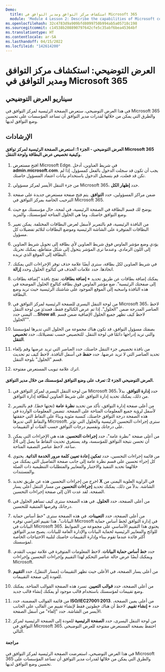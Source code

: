 ```yaml
---
Demo:
  title: استكشاف مركز التوافق ومدير التوافق في Microsoft 365
  module: 'Module 4 Lesson 2: Describe the capabilities of Microsoft compliance solutions: Describe the compliance management capabilities of Microsoft 365'
ms.openlocfilehash: 32c4783d9a909bfd8099750b994ab5a05718c198
ms.sourcegitcommit: c14538b208890797642cfe5c35abf6bea45364bf
ms.translationtype: HT
ms.contentlocale: ar-SA
ms.lasthandoff: 04/15/2022
ms.locfileid: "142614200"
---
```

# <a name="demo-explore-the-microsoft-365-compliance-center--compliance-manager"></a>العرض التوضيحي: استكشاف مركز التوافق ومدير التوافق في Microsoft 365

## <a name="demo-scenario"></a>سيناريو العرض التوضيحي
في هذا العرض التوضيحي، ستعرض الصفحة الرئيسية لمركز التوافق في Microsoft 365 والطرق التي يمكن من خلالها لقدرات مدير التوافق أن تساعد المؤسسات على تحسين وضع التوافق لديها.

## <a name="instructions"></a>الإرشادات

#### <a name="demo-part-1-show-the-microsoft-365-compliance-center-home-page-and-how-to-customize-the-card-view-and-the-navigation-panel"></a>العرض التوضيحي - الجزء 1: استعرض الصفحة الرئيسية لمركز توافق Microsoft 365 وكيفية تخصيص عرض البطاقة ولوحة التنقل.

1. افتح مستعرض Microsoft Edge. في شريط العناوين، أدخل **admin.microsoft.com**. يجب أن تكون قد سجلت الدخول بالفعل كمسؤول.  إذا لم تكن قد فعلت، قم بتسجيل الدخول باستخدام بيانات اعتماد المسؤول خاصتك.

1. من جزء التنقل الأيسر لمركز مسؤولي Microsoft 365، حدد **إظهار الكل**.

1. ضمن مراكز المسؤولين، حدد **التوافق**.  يتم فتح صفحة مستعرض جديدة على صفحة الترحيب الخاصة بمركز التوافق في Microsoft 365.  

1. يوضح لك قسم البطاقة في الصفحة الرئيسية، في لمحة، حال مؤسستك مع حيث وضع التوافق خاصتك، وما هي الحلول المتاحة لمؤسستك، والمزيد.

1. من النافذة الرئيسية، قم بالتمرير لأسفل لعرض البطاقات المختلفة. يمكن تغيير البطاقات المتوفرة على الشاشة الرئيسية وموضع البطاقات لتلائم تفضيلات كل مسؤول.  

1. يؤدي وضع مؤشر الماوس فوق شريط العناوين لأي بطاقة إلى تحويل شريط العناوين إلى اللون الرمادي.  وعندما ترى المؤشر يتحول إلى شكل متقاطع، يمكنك تحريك البطاقة إلى الموقع الذي تريده.

1. في شريط العناوين لكل بطاقة، سترى أيضًا علامة حذف توفر الإجراءات التي يمكنك اتخاذها.  حدد علامات الحذف في كتالوج الحلول وحدد **إزالة**.

1. يمكنك إضافة بطاقات عن طريق تحديد **+ إضافة بطاقات**.  تفتح نافذة "إضافة بطاقات إلى صفحتك الرئيسية".  ضع مؤشر الماوس فوق بطاقة كتالوج الحلول الموضحة في هذه النافذة واسحبه إلى الموقع الموجود على شاشتك الرئيسية حيث تريد وضع البطاقة.

1. من لوحة التنقل اليسرى للصفحة الرئيسية لمركز التوافق في Microsoft 365، لاحظ العناصر المدرجة ضمن "الحلول".  إذا تم عرض الكتالوج فقط، فعندئذٍ من لوحة التنقل اليمنى حدد **...Show all**.  لاحظ كيف تظهر جميع الحلول الإضافية ضمن قسم "الحلول".  

1. بصفتك مسؤول التوافق، قد تكون هناك مجموعة من الحلول التي تديرها لمؤسستنا والتي تريد إدراجها دائمًا في لوحة التنقل.  للتخصيص حسب تفضيلاتك، حدد **تخصيص التنقل**.  

1. من نافذة تخصيص جزء التنقل خاصتك، حدد العناصر التي تريد عرضها وقم بإلغاء تحديد العناصر التي لا تريد عرضها.  حدد **حفظ** في أسفل النافذة.  لاحظ كيف تم تحديث قسم "الحلول" بلوحة التنقل.

1. اترك علامة تبويب المستعرض مفتوحة.

#### <a name="demo-part-2-learn-about-your-organizations-compliance-posture-through-compliance-manager"></a>العرض التوضيحي الجزء 2: تعرف على وضع التوافق لمؤسستك من خلال مدير التوافق.

1. من لوحة التنقل اليسرى لمركز التوافق في Microsoft 365، حدد **إدارة التوافق**.  بدلاً من ذلك، يمكنك تحديد إدارة التوافق على شريط العناوين لبطاقة إدارة التوافق.

1. من أعلى صفحة إدارة التوافق، تأكد من تحديد **نظرة عامة** (تحتها خط). قم بالتمرير لأسفل لرؤية جميع المعلومات المتاحة على الصفحة.  تتضمن المعلومات الواردة في هذه الصفحة درجة التوافق خاصتك، كنسبة مئوية وبناءً على النقاط التي حققتها والنقاط التي تديرها Microsoft.   سترى إجراءات التحسين الرئيسية والحلول التي تؤثر على درجاتك وتقسيم درجات التوافق حسب الفئات أو التقييمات.

1. من أعلى صفحة "نظرة عامة"، حدد **إجراءات التحسين**.  هذه هي الإجراءات التي يمكن أن تحسن نتيجة التوافق للمؤسسة، وقد يستغرق تحديث النقاط ما يصل إلى 24 ساعة.  لاحظ عناصر التصفية المتاحة.

1. من قائمة إجراءات التحسين، حدد **تمكين إعادة تعيين كلمة مرور الخدمة الذاتية**.  يحتوي كل إجراء تحسين على قسم نظرة عامة إلى جانب صفحة التفاصيل التي يمكنك من خلالهما تحديد التنفيذ والاختبار والمعايير والمتطلبات التنظيمية ذات الصلة والمستندات.

1. اخرج من إجراءات التحسين هذه عن طريق تحديد **X** في الزاوية العلوية اليمنى من الشاشة.  بدلاً من ذلك، يمكنك تحديد **إجراءات التحسين** من مسار التنقل أعلى يسار الصفحة.  لقد عدت الآن إلى صفحة إجراءات التحسين.

1. من أعلى الصفحة، حدد **الحلول**. في هذه الصفحة سترى كيف تساهم الحلول في درجاتك وفرصها المتبقية للتحسين.

1. من أعلى الصفحة، حدد **التعيينات**. في هذه الصفحة سترى "خط أساس حماية البيانات".  هذا تقييم افتراضي توفره Microsoft في إدارة التوافق لخط أساس حماية البيانات في Microsoft 365.  يحتوي هذا التقييم الأساسي على مجموعة من الضوابط للوائح والمعايير الرئيسية لحماية البيانات والإدارة العامة للبيانات. يصبح مدير التوافق أكثر فائدة عندما تقوم ببناء وإدارة التقييمات خاصتك لتلبية الاحتياجات الخاصة لمؤسستك.

1. حدد **خط أساس حماية البيانات**.  لاحظ المعلومات المتوفرة في علامة تبويب التقدم.  ويمكنك أيضًا عرض حالة عناصر التحكم لهذا التقييم وإجراءات التحسين وإجراءات Microsoft.  

1. من أعلى يسار الصفحة، في الأعلى حيث تظهر التقييمات (مسار التنقل)، حدد **التقييم** للعودة إلى صفحة التقييمات.  

1. من أعلى الصفحة، حدد **قوالب التعيين**.  تسرد هذه الصفحة القوالب المتاحة. يمكنك وضع تقييمات لمؤسستك باستخدام قالب موجود أو يمكنك إنشاء قالب جديد.

1. من قائمة القوالب المضمنة، حدد **ISO/IEC27001:2013**. من أعلى يمين الصفحة، حدد **+ إنشاء تقييم**.  لاحظ أن هناك خطوتين فقط لإنشاء تقييم من القالب على الجانب الأيسر من الشاشة.  حدد "إلغاء" من أسفل الصفحة.

1. من لوحة التنقل اليسرى، حدد **الصفحة الرئيسية** للعودة إلى الصفحة الرئيسية لمركز التوافق في Microsoft 365.  احتفظ بصفحة المستعرض مفتوحة للعرض التوضيحي التالي.

#### <a name="review"></a>مراجعة
في هذا العرض التوضيحي، استعرضت الصفحة الرئيسية لمركز التوافق في Microsoft 365 والطرق التي يمكن من خلالها لقدرات مدير التوافق أن تساعد المؤسسات على تحسين وضع التوافق لديها.
